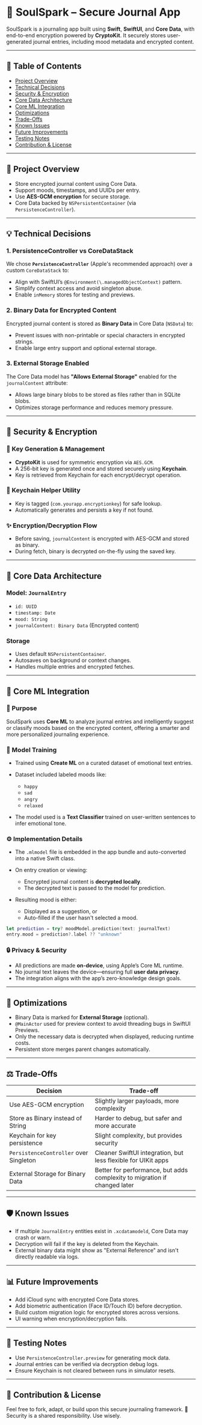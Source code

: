 # 🧠 SoulSpark – Secure Journal App

SoulSpark is a journaling app built using **Swift**, **SwiftUI**, and **Core Data**, with end-to-end encryption powered by **CryptoKit**. It securely stores user-generated journal entries, including mood metadata and encrypted content.

---

## 📌 Table of Contents

* [Project Overview](#project-overview)
* [Technical Decisions](#technical-decisions)
* [Security & Encryption](#security--encryption)
* [Core Data Architecture](#core-data-architecture)
* [Core ML Integration](#core-ml-integration)
* [Optimizations](#optimizations)
* [Trade-Offs](#trade-offs)
* [Known Issues](#known-issues)
* [Future Improvements](#future-improvements)
* [Testing Notes](#testing-notes)
* [Contribution & License](#contribution--license)

---

## 🧱 Project Overview

* Store encrypted journal content using Core Data.
* Support moods, timestamps, and UUIDs per entry.
* Use **AES-GCM encryption** for secure storage.
* Core Data backed by `NSPersistentContainer` (via `PersistenceController`).

---

## 💡 Technical Decisions

### 1. **PersistenceController vs CoreDataStack**

We chose **`PersistenceController`** (Apple's recommended approach) over a custom `CoreDataStack` to:

* Align with SwiftUI’s `@Environment(\.managedObjectContext)` pattern.
* Simplify context access and avoid singleton abuse.
* Enable `inMemory` stores for testing and previews.

### 2. **Binary Data for Encrypted Content**

Encrypted journal content is stored as **Binary Data** in Core Data (`NSData`) to:

* Prevent issues with non-printable or special characters in encrypted strings.
* Enable large entry support and optional external storage.

### 3. **External Storage Enabled**

The Core Data model has **"Allows External Storage"** enabled for the `journalContent` attribute:

* Allows large binary blobs to be stored as files rather than in SQLite blobs.
* Optimizes storage performance and reduces memory pressure.

---

## 🔐 Security & Encryption

### 🔑 Key Generation & Management

* **CryptoKit** is used for symmetric encryption via `AES.GCM`.
* A 256-bit key is generated once and stored securely using **Keychain**.
* Key is retrieved from Keychain for each encrypt/decrypt operation.

### 🧰 Keychain Helper Utility

* Key is tagged (`com.yourapp.encryptionkey`) for safe lookup.
* Automatically generates and persists a key if not found.

### ✨ Encryption/Decryption Flow

* Before saving, `journalContent` is encrypted with AES-GCM and stored as binary.
* During fetch, binary is decrypted on-the-fly using the saved key.

---

## 📂 Core Data Architecture

### Model: `JournalEntry`

* `id: UUID`
* `timestamp: Date`
* `mood: String`
* `journalContent: Binary Data` (Encrypted content)

### Storage

* Uses default `NSPersistentContainer`.
* Autosaves on background or context changes.
* Handles multiple entries and encrypted fetches.

---

## 🧠 Core ML Integration

### 📌 Purpose

SoulSpark uses **Core ML** to analyze journal entries and intelligently suggest or classify moods based on the encrypted content, offering a smarter and more personalized journaling experience.

### 🤖 Model Training

* Trained using **Create ML** on a curated dataset of emotional text entries.
* Dataset included labeled moods like:

  * `happy`
  * `sad`
  * `angry`
  * `relaxed`
* The model used is a **Text Classifier** trained on user-written sentences to infer emotional tone.

### ⚙️ Implementation Details

* The `.mlmodel` file is embedded in the app bundle and auto-converted into a native Swift class.
* On entry creation or viewing:

  * Encrypted journal content is **decrypted locally**.
  * The decrypted text is passed to the model for prediction.
* Resulting mood is either:

  * Displayed as a suggestion, or
  * Auto-filled if the user hasn't selected a mood.

```swift
let prediction = try? moodModel.prediction(text: journalText)
entry.mood = prediction?.label ?? "unknown"
```

### 🔒 Privacy & Security

* All predictions are made **on-device**, using Apple’s Core ML runtime.
* No journal text leaves the device—ensuring full **user data privacy**.
* The integration aligns with the app’s zero-knowledge design goals.

---

## 🚀 Optimizations

* Binary Data is marked for **External Storage** (optional).
* `@MainActor` used for preview context to avoid threading bugs in SwiftUI Previews.
* Only the necessary data is decrypted when displayed, reducing runtime costs.
* Persistent store merges parent changes automatically.

---

## ⚖️ Trade-Offs

| Decision                               | Trade-off                                                                 |
| -------------------------------------- | ------------------------------------------------------------------------- |
| Use AES-GCM encryption                 | Slightly larger payloads, more complexity                                 |
| Store as Binary instead of String      | Harder to debug, but safer and more accurate                              |
| Keychain for key persistence           | Slight complexity, but provides security                                  |
| `PersistenceController` over Singleton | Cleaner SwiftUI integration, but less flexible for UIKit apps             |
| External Storage for Binary Data       | Better for performance, but adds complexity to migration if changed later |

---

## 🛡️ Known Issues

* If multiple `JournalEntry` entities exist in `.xcdatamodeld`, Core Data may crash or warn.
* Decryption will fail if the key is deleted from the Keychain.
* External binary data might show as "External Reference" and isn't directly readable via logs.

---

## 📊 Future Improvements

* Add iCloud sync with encrypted Core Data stores.
* Add biometric authentication (Face ID/Touch ID) before decryption.
* Build custom migration logic for encrypted stores across versions.
* UI warning when encryption/decryption fails.

---

## 🧪 Testing Notes

* Use `PersistenceController.preview` for generating mock data.
* Journal entries can be verified via decryption debug logs.
* Ensure Keychain is not cleared between runs in simulator resets.

---

## 🤝 Contribution & License

Feel free to fork, adapt, or build upon this secure journaling framework.
🔐 Security is a shared responsibility. Use wisely.

